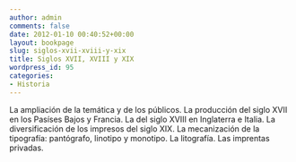 ```yaml
---
author: admin
comments: false
date: 2012-01-10 00:40:52+00:00
layout: bookpage
slug: siglos-xvii-xviii-y-xix
title: Siglos XVII, XVIII y XIX
wordpress_id: 95
categories:
- Historia
---
```


La ampliación de la temática y de los públicos. La producción del siglo XVII en los Pasíses Bajos y Francia. La del siglo XVIII en Inglaterra e Italia. La diversificación de los impresos del siglo XIX. La mecanización de la tipografía: pantógrafo, linotipo y monotipo. La litografía. Las imprentas privadas. 
